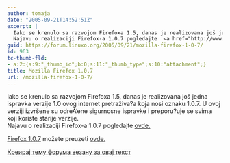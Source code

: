 ```yaml
---
author: tomaja
date: "2005-09-21T14:52:51Z"
excerpt: |
  Iako se krenulo sa razvojom Firefoxa 1.5, danas je realizovana još jedna ispravka verzije 1.0 ovog internet pretraživa?a koja nosi oznaku 1.0.7. U ovoj verziji izvršene su odreÄ‘ene sigurnosne ispravke i preporu?uje se svima koji koriste starije verzije.<br />
  Najavu o realizaciji Firefox-a 1.0.7 pogledajte  <a href="http://www.mozilla.org/products/firefox/releases/1.0.7.html">ovde.</a>
guid: https://forum.linuxo.org/2005/09/21/mozilla-firefox-1-0-7/
id: 963
tc-thumb-fld:
- a:2:{s:9:"_thumb_id";b:0;s:11:"_thumb_type";s:10:"attachment";}
title: Mozilla Firefox 1.0.7
url: /mozilla-firefox-1-0-7/
---
```

Iako se krenulo sa razvojom Firefoxa 1.5, danas je realizovana još jedna ispravka verzije 1.0 ovog internet pretraživa?a koja nosi oznaku 1.0.7. U ovoj verziji izvršene su odreÄ‘ene sigurnosne ispravke i preporu?uje se svima koji koriste starije verzije.  
Najavu o realizaciji Firefox-a 1.0.7 pogledajte [ovde.](http://www.mozilla.org/products/firefox/releases/1.0.7.html) <!--break-->

[Firefox 1.0.7](http://www.mozilla.org/products/firefox/) možete preuzeti [ovde.](http://ftp.mozilla.org/pub/mozilla.org/firefox/releases/1.0.7/linux-i686/en-US/) 

[Креирај тему форума везану за овај текст](https://linuxo.org/nova-tema-na-forumu/?se_pid=963)